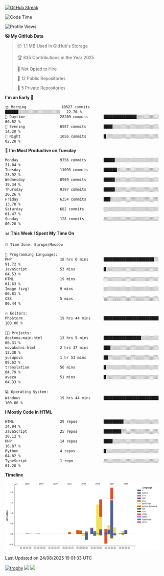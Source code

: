 [![GitHub Streak](https://github-readme-streak-stats.herokuapp.com/?user=yogik10)](https://git.io/streak-stats)
<!--START_SECTION:waka-->
![Code Time](http://img.shields.io/badge/Code%20Time-1%2C599%20hrs%2054%20mins-blue)

![Profile Views](http://img.shields.io/badge/Profile%20Views-0-blue)

**🐱 My GitHub Data** 

> 📦 1.1 MB Used in GitHub's Storage 
 > 
> 🏆 835 Contributions in the Year 2025
 > 
> 🚫 Not Opted to Hire
 > 
> 📜 12 Public Repositories 
 > 
> 🔑 5 Private Repositories 
 > 
**I'm an Early 🐤** 

```text
🌞 Morning                10527 commits       ██████░░░░░░░░░░░░░░░░░░░   22.70 % 
🌆 Daytime                28209 commits       ███████████████░░░░░░░░░░   60.82 % 
🌃 Evening                6587 commits        ████░░░░░░░░░░░░░░░░░░░░░   14.20 % 
🌙 Night                  1056 commits        █░░░░░░░░░░░░░░░░░░░░░░░░   02.28 % 
```
📅 **I'm Most Productive on Tuesday** 

```text
Monday                   9756 commits        █████░░░░░░░░░░░░░░░░░░░░   21.04 % 
Tuesday                  11093 commits       ██████░░░░░░░░░░░░░░░░░░░   23.92 % 
Wednesday                8969 commits        █████░░░░░░░░░░░░░░░░░░░░   19.34 % 
Thursday                 9397 commits        █████░░░░░░░░░░░░░░░░░░░░   20.26 % 
Friday                   6354 commits        ███░░░░░░░░░░░░░░░░░░░░░░   13.70 % 
Saturday                 682 commits         ░░░░░░░░░░░░░░░░░░░░░░░░░   01.47 % 
Sunday                   128 commits         ░░░░░░░░░░░░░░░░░░░░░░░░░   00.28 % 
```


📊 **This Week I Spent My Time On** 

```text
🕑︎ Time Zone: Europe/Moscow

💬 Programming Languages: 
PHP                      18 hrs 6 mins       ███████████████████████░░   91.72 % 
JavaScript               53 mins             █░░░░░░░░░░░░░░░░░░░░░░░░   04.53 % 
HTML                     19 mins             ░░░░░░░░░░░░░░░░░░░░░░░░░   01.63 % 
Image (svg)              9 mins              ░░░░░░░░░░░░░░░░░░░░░░░░░   00.81 % 
CSS                      5 mins              ░░░░░░░░░░░░░░░░░░░░░░░░░   00.44 % 

🔥 Editors: 
PhpStorm                 19 hrs 44 mins      █████████████████████████   100.00 % 

🐱‍💻 Projects: 
dostoma-main-html        13 hrs 5 mins       █████████████████░░░░░░░░   66.31 % 
novakuhni-html           2 hrs 37 mins       ███░░░░░░░░░░░░░░░░░░░░░░   13.30 % 
yusupova                 1 hr 53 mins        ██░░░░░░░░░░░░░░░░░░░░░░░   09.62 % 
translation              56 mins             █░░░░░░░░░░░░░░░░░░░░░░░░   04.79 % 
aveza                    51 mins             █░░░░░░░░░░░░░░░░░░░░░░░░   04.33 % 

💻 Operating System: 
Windows                  19 hrs 44 mins      █████████████████████████   100.00 % 
```

**I Mostly Code in HTML** 

```text
HTML                     29 repos            █████████░░░░░░░░░░░░░░░░   34.94 % 
JavaScript               25 repos            ████████░░░░░░░░░░░░░░░░░   30.12 % 
PHP                      14 repos            ████░░░░░░░░░░░░░░░░░░░░░   16.87 % 
Python                   4 repos             █░░░░░░░░░░░░░░░░░░░░░░░░   04.82 % 
TypeScript               1 repo              ░░░░░░░░░░░░░░░░░░░░░░░░░   01.20 % 
```



**Timeline**

![Lines of Code chart](https://raw.githubusercontent.com/Yogik10/Yogik10/main/assets/bar_graph.png)


 Last Updated on 24/08/2025 19:01:33 UTC
<!--END_SECTION:waka-->
[![trophy](https://github-profile-trophy.vercel.app/?username=yogik10)](https://github.com/ryo-ma/github-profile-trophy)
![](https://github-profile-summary-cards.vercel.app/api/cards/profile-details?username=yogik10&theme=solarized_dark)
![](https://github-profile-summary-cards.vercel.app/api/cards/most-commit-language?username=yogik10&theme=solarized_dark)



